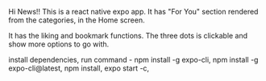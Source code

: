 Hi News!!
This is a react native expo app.
It has "For You" section rendered from the categories, in the Home screen.

It has the liking and bookmark functions.
The three dots is clickable and show more options to go with.

install dependencies, run command - 
npm install -g expo-cli,
npm install -g expo-cli@latest,
npm install,
expo start -c,
